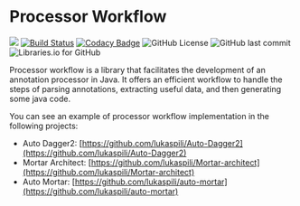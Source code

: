 # Processor Workflow

[![](https://jitpack.io/v/matfax/processor-workflow.svg)](https://jitpack.io/#matfax/processor-workflow)
[![Build Status](https://travis-ci.com/matfax/processor-workflow.svg?branch=master)](https://travis-ci.com/matfax/processor-workflow)
[![Codacy Badge](https://api.codacy.com/project/badge/Grade/1a45dd69a96b4c00bd72471ae529eb72)](https://www.codacy.com/app/matfax/processor-workflow?utm_source=github.com&amp;utm_medium=referral&amp;utm_content=matfax/processor-workflow&amp;utm_campaign=Badge_Grade)
![GitHub License](https://img.shields.io/github/license/matfax/processor-workflow.svg)
![GitHub last commit](https://img.shields.io/github/last-commit/matfax/processor-workflow.svg)
![Libraries.io for GitHub](https://img.shields.io/librariesio/github/matfax/processor-workflow.svg)

Processor workflow is a library that facilitates the development of an annotation processor in Java.
It offers an efficient workflow to handle the steps of parsing annotations, extracting useful data, and then generating some java code.

You can see an example of processor workflow implementation in the following projects:
 - Auto Dagger2: [https://github.com/lukaspili/Auto-Dagger2](https://github.com/lukaspili/Auto-Dagger2)
 - Mortar Architect: [https://github.com/lukaspili/Mortar-architect](https://github.com/lukaspili/Mortar-architect)
 - Auto Mortar: [https://github.com/lukaspili/auto-mortar](https://github.com/lukaspili/auto-mortar)
